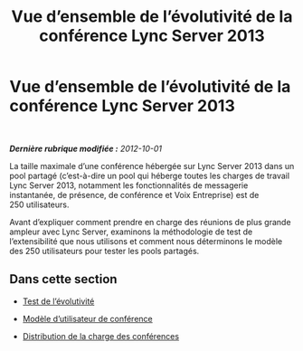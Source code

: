 ﻿---
title: Vue d’ensemble de l’évolutivité de la conférence Lync Server 2013
TOCTitle: Vue d’ensemble de l’évolutivité de la conférence Lync Server 2013
ms:assetid: 12da650b-4361-4487-91cb-1a2e9a0a7e19
ms:mtpsurl: https://technet.microsoft.com/fr-fr/library/JJ204687(v=OCS.15)
ms:contentKeyID: 49296322
ms.date: 05/20/2016
mtps_version: v=OCS.15
ms.translationtype: HT
---

# Vue d’ensemble de l’évolutivité de la conférence Lync Server 2013

 

_**Dernière rubrique modifiée :** 2012-10-01_

La taille maximale d’une conférence hébergée sur Lync Server 2013 dans un pool partagé (c’est-à-dire un pool qui héberge toutes les charges de travail Lync Server 2013, notamment les fonctionnalités de messagerie instantanée, de présence, de conférence et Voix Entreprise) est de 250 utilisateurs.

Avant d’expliquer comment prendre en charge des réunions de plus grande ampleur avec Lync Server, examinons la méthodologie de test de l’extensibilité que nous utilisons et comment nous déterminons le modèle des 250 utilisateurs pour tester les pools partagés.

## Dans cette section

  - [Test de l’évolutivité](lync-server-2013-scalability-testing.md)

  - [Modèle d’utilisateur de conférence](lync-server-2013-conferencing-user-model.md)

  - [Distribution de la charge des conférences](lync-server-2013-conferencing-load-distribution.md)

